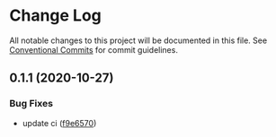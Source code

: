 # Change Log

All notable changes to this project will be documented in this file.
See [Conventional Commits](https://conventionalcommits.org) for commit guidelines.

## 0.1.1 (2020-10-27)


### Bug Fixes

* update ci ([f9e6570](https://github.com/zhangyuang/lerna-napi/commit/f9e6570ae69c52aa5d2ec221bd19bd8dd3beb00e))

